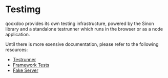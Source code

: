 # Testimg

qooxdoo provides its own testing infrastructure, powered by the Sinon library
and a standalone testrunner which runs in the browser or as a node application.

Until there is more exensive documentation,
please refer to the following resources:

 - [Testrunner](../compiler/cli/testing.md)
 - [Framework Tests](framework_tests.md)
 - [Fake Server](fake_server.md)
